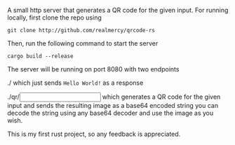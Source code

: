 A small http server that generates a QR code for the given input.
For running locally, first clone the repo using
```shell
git clone http://github.com/realmercy/qrcode-rs
```
Then, run the following command to start the server
```shell
cargo build --release
```
The server will be running on port 8080 with two endpoints

./ which just sends `Hello World!` as a response

./qr/<input> which generates a QR code for the given input and sends the resulting image as a base64 encoded string
you can decode the string using any base64 decoder and use the image as you wish.

This is my first rust project, so any feedback is appreciated.
